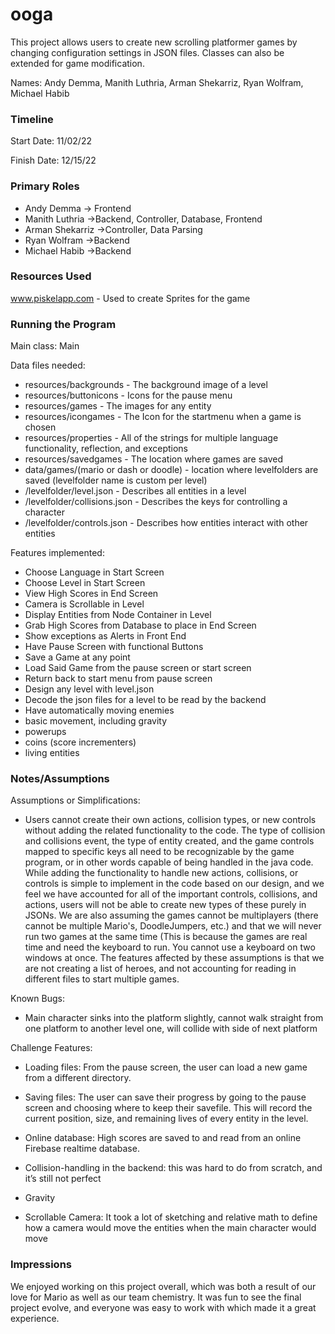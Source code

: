 ooga
====

This project allows users to create new scrolling platformer games by changing configuration settings in JSON files. Classes can also be extended for game modification.

Names: Andy Demma, Manith Luthria, Arman Shekarriz, Ryan Wolfram, Michael Habib


### Timeline

Start Date: 11/02/22

Finish Date: 12/15/22

### Primary Roles

* Andy Demma -> Frontend
* Manith Luthria ->Backend, Controller, Database, Frontend
* Arman Shekarriz ->Controller, Data Parsing
* Ryan Wolfram ->Backend
* Michael Habib ->Backend

### Resources Used
www.piskelapp.com - Used to create Sprites for the game


### Running the Program

Main class: Main

Data files needed:
* resources/backgrounds - The background image of a level
* resources/buttonicons - Icons for the pause menu
* resources/games - The images for any entity
* resources/icongames - The Icon for the startmenu when a game is chosen
* resources/properties - All of the strings for multiple language functionality, reflection, and exceptions
* resources/savedgames - The location where games are saved
* data/games/(mario or dash or doodle) - location where levelfolders are saved (levelfolder name is custom per level)
* /levelfolder/level.json - Describes all entities in a level
* /levelfolder/collisions.json - Describes the keys for controlling a character
* /levelfolder/controls.json - Describes how entities interact with other entities


Features implemented:
* Choose Language in Start Screen
* Choose Level in Start Screen
* View High Scores in End Screen
* Camera is Scrollable in Level
* Display Entities from Node Container in Level
* Grab High Scores from Database to place in End Screen
* Show exceptions as Alerts in Front End
* Have Pause Screen with functional Buttons
* Save a Game at any point
* Load Said Game from the pause screen or start screen
* Return back to start menu from pause screen
* Design any level with level.json
* Decode the json files for a level to be read by the backend
* Have automatically moving enemies
* basic movement, including gravity
* powerups
* coins (score incrementers)
* living entities


### Notes/Assumptions

Assumptions or Simplifications:

* Users cannot create their own actions, collision types, or new controls without adding the related functionality to the code. The type of collision and collisions event, the type of entity created, and the game controls mapped to specific keys all need to be recognizable by the game program, or in other words capable of being handled in the java code. While adding the functionality to handle new actions, collisions, or controls is simple to implement in the code based on our design, and we feel we have accounted for all of the important controls, collisions, and actions, users will not be able to create new types of these purely in JSONs. We are also assuming the games cannot be multiplayers (there cannot be multiple Mario's, DoodleJumpers, etc.) and that we will never run two games at the same time (This is because the games are real time and need the keyboard to run. You cannot use a keyboard on two windows at once. The features affected by these assumptions is that we are not creating a list of heroes, and not accounting for reading in different files to start multiple games.


Known Bugs:

* Main character sinks into the platform slightly, cannot walk straight from one platform to another level one, will collide with side of next platform

Challenge Features:

* Loading files: From the pause screen, the user can load a new game from a different directory.

* Saving files: The user can save their progress by going to the pause screen and choosing where to keep their savefile. This will record the current position, size, and remaining lives of every entity in the level.

* Online database: High scores are saved to and read from an online Firebase realtime database.

* Collision-handling in the backend: this was hard to do from scratch, and it’s still not perfect
* Gravity
* Scrollable Camera: It took a lot of sketching and relative math to define how a camera would move the entities when the main character would move


### Impressions

We enjoyed working on this project overall, which was both a result of our love for Mario as well as our team chemistry. It was fun to see the final project evolve, and everyone was easy to work with which made it a great experience.
